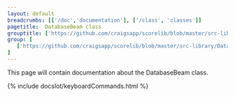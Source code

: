 ```yaml
---
layout: default
breadcrumbs: [['/doc','documentation'], ['/class', 'classes']]
pagetitle:  DatabaseBeam class
grouptitle: ['https://github.com/craigsapp/scorelib/blob/master/src-library', 'Source Code']
group: [ 
   ['https://github.com/craigsapp/scorelib/blob/master/src-library/DatabaseBeam.cpp', DatabaseBeam.cpp], 
]
---
```


This page will contain documentation about the DatabaseBeam class.



{% include docslot/keyboardCommands.html %}

